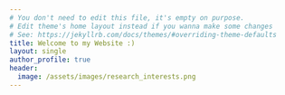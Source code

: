 ```yaml
---
# You don't need to edit this file, it's empty on purpose.
# Edit theme's home layout instead if you wanna make some changes
# See: https://jekyllrb.com/docs/themes/#overriding-theme-defaults
title: Welcome to my Website :)
layout: single
author_profile: true
header: 
  image: /assets/images/research_interests.png
---
```

